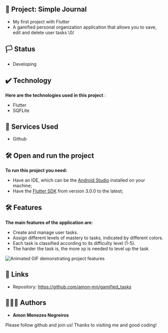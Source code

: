 

## 📱 Project: Simple Journal

* My first project with Flutter
* A gamified personal organization application that allows you to save, edit and delete user tasks \0/

## 🏳️ Status

* Developing

## ✔️ Technology

**Here are the technologies used in this project** :

* Flutter 
* SQFLite

## 🔨 Services Used

* Github

## 🛠️ Open and run the project

**To run this project you need:**

* Have an IDE, which can be the [Android Studio](https://developer.android.com/) installed on your machine;
* Have the [Flutter SDK](https://docs.flutter.dev/get-started/install) from version 3.0.0 to the latest;

## 🛠️ Features

**The main features of the application are:**
 * Create and manage user tasks.
 * Assign different levels of mastery to tasks, indicated by different colors.
 * Each task is classified according to its difficulty level (1-5).
 * The harder the task is, the more xp is needed to level up the task
 
 ![Animated GIF demonstrating project features](https://github.com/amon-mn/gamefied_tasks/blob/c72b892e46294d82ea685b4dfc6ee769dc147186/assets/gif/tasks.gif)
 
 
 ## 🔗 Links
  * Repository: https://github.com/amon-mn/gamified_tasks
   
 
 ## 🙋🏻‍♂️ Authors

  * **Amon Menezes Negreiros** 

  Please follow github and join us!
  Thanks to visiting me and good coding!
 

